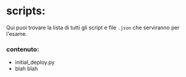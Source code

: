 # scripts:

Qui puoi trovare la lista di tutti gli script e file `.json` che serviranno per l'esame.

### contenuto:

- initial_deploy.py
-  blah blah

